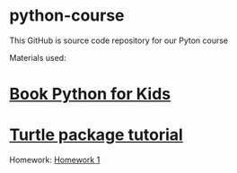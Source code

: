 # python-course

This GitHub is source code repository for our Pyton course


Materials used:
# [Book Python for Kids](https://www.amazon.com/Python-Kids-Playful-Introduction-Programming/dp/1593274076)
# [Turtle package tutorial](https://realpython.com/beginners-guide-python-turtle/)



Homework:
[Homework 1](Homework1.md)
